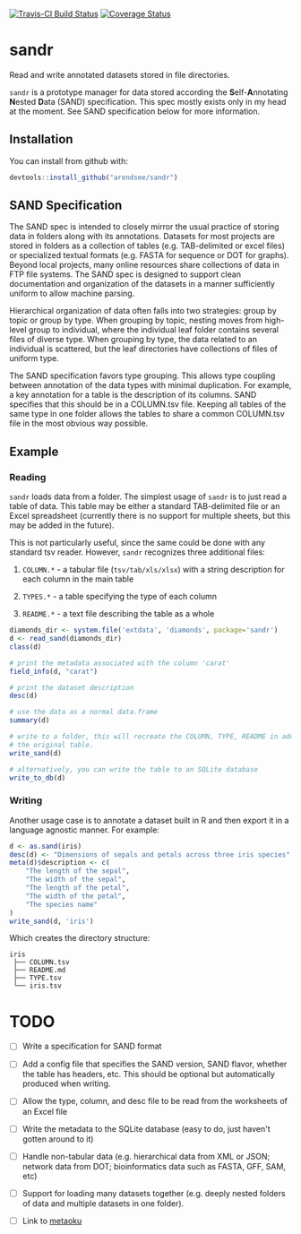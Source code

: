 [![Travis-CI Build Status](https://travis-ci.org/arendsee/sandr.svg?branch=master)](https://travis-ci.org/arendsee/sandr)
[![Coverage Status](https://img.shields.io/codecov/c/github/arendsee/sandr/master.svg)](https://codecov.io/github/arendsee/sandr?branch=master)

# sandr

Read and write annotated datasets stored in file directories.

`sandr` is a prototype manager for data stored according the
**S**elf-**A**nnotating **N**ested **D**ata (SAND) specification. This spec
mostly exists only in my head at the moment. See SAND specification below for
more information. 

## Installation

You can install from github with:

``` R
devtools::install_github("arendsee/sandr")
```

## SAND Specification

The SAND spec is intended to closely mirror the usual practice of storing data
in folders along with its annotations. Datasets for most projects are stored in
folders as a collection of tables (e.g. TAB-delimited or excel files) or
specialized textual formats (e.g. FASTA for sequence or DOT for graphs). Beyond
local projects, many online resources share collections of data in FTP file
systems. The SAND spec is designed to support clean documentation and
organization of the datasets in a manner sufficiently uniform to allow machine
parsing.

Hierarchical organization of data often falls into two strategies: group by
topic or group by type. When grouping by topic, nesting moves from high-level
group to individual, where the individual leaf folder contains several files of
diverse type. When grouping by type, the data related to an individual is
scattered, but the leaf directories have collections of files of uniform type. 

The SAND specification favors type grouping. This allows type coupling between
annotation of the data types with minimal duplication. For example, a key
annotation for a table is the description of its columns. SAND specifies that
this should be in a COLUMN.tsv file. Keeping all tables of the same type in one
folder allows the tables to share a common COLUMN.tsv file in the most obvious
way possible.

## Example

### Reading

`sandr` loads data from a folder. The simplest usage of `sandr` is to just read
a table of data. This table may be either a standard TAB-delimited file or an
Excel spreadsheet (currently there is no support for multiple sheets, but this
may be added in the future).

This is not particularly useful, since the same could be done with any standard
tsv reader. However, `sandr` recognizes three additional files:

 1. `COLUMN.*` - a tabular file (`tsv/tab/xls/xlsx`) with a string description
    for each column in the main table

 2. `TYPES.*` - a table specifying the type of each column

 3. `README.*` - a text file describing the table as a whole


```R
diamonds_dir <- system.file('extdata', 'diamonds', package='sandr')
d <- read_sand(diamonds_dir)
class(d)
```

``` R
# print the metadata associated with the column 'carat'
field_info(d, "carat")

# print the dataset description
desc(d)

# use the data as a normal data.frame
summary(d)

# write to a folder, this will recreate the COLUMN, TYPE, README in addition to
# the original table.
write_sand(d)

# alternatively, you can write the table to an SQLite database
write_to_db(d)
```

### Writing

Another usage case is to annotate a dataset built in R and then export it in
a language agnostic manner. For example:

```R
d <- as.sand(iris)
desc(d) <- "Dimensions of sepals and petals across three iris species"
meta(d)$description <- c(
    "The length of the sepal",
    "The width of the sepal",
    "The length of the petal",
    "The width of the petal",
    "The species name"
)
write_sand(d, 'iris')
```

Which creates the directory structure:

```
iris
 ├── COLUMN.tsv
 ├── README.md
 ├── TYPE.tsv
 └── iris.tsv
```

# TODO

 - [ ] Write a specification for SAND format 

 - [ ] Add a config file that specifies the SAND version, SAND flavor, whether
       the table has headers, etc. This should be optional but automatically
       produced when writing.

 - [ ] Allow the type, column, and desc file to be read from the worksheets of
       an Excel file

 - [ ] Write the metadata to the SQLite database (easy to do, just haven't
       gotten around to it)

 - [ ] Handle non-tabular data (e.g. hierarchical data from XML or JSON;
       network data from DOT; bioinformatics data such as FASTA, GFF, SAM, etc)

 - [ ] Support for loading many datasets together (e.g. deeply nested folders
       of data and multiple datasets in one folder).

 - [ ] Link to [metaoku](https://github.com/arendsee/metaoku)
